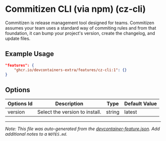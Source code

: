 
# Commitizen CLI (via npm) (cz-cli)

Commitizen is release management tool designed for teams. Commitizen assumes your team uses a standard way of commiting rules and from that foundation, it can bump your project's version, create the changelog, and update files.

## Example Usage

```json
"features": {
    "ghcr.io/devcontainers-extra/features/cz-cli:1": {}
}
```

## Options

| Options Id | Description | Type | Default Value |
|-----|-----|-----|-----|
| version | Select the version to install. | string | latest |



---

_Note: This file was auto-generated from the [devcontainer-feature.json](devcontainer-feature.json).  Add additional notes to a `NOTES.md`._
